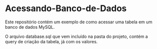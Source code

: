 # Acessando-Banco-de-Dados

Este repositório contém um exemplo de como acessar uma tabela em um banco de dados MySQL.

O arquivo database.sql que vem incluído na pasta do projeto, contém a query de criação da tabela,
já com os valores.
